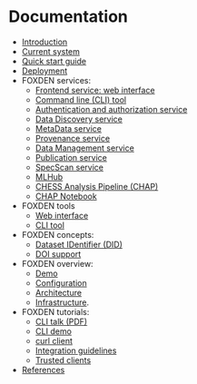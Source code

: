 # Documentation
- [Introduction](introduction.md)
- [Current system](current-system.md)
- [Quick start guide](quickstart.md)
- [Deployment](deployment.md)
- FOXDEN services:
  - [Frontend service: web interface](web.md)
  - [Command line (CLI) tool](cli.md)
  - [Authentication and authorization service](authz.md)
  - [Data Discovery service](discovery.md)
  - [MetaData service](metadata.md)
  - [Provenance service](provenance.md)
  - [Data Management service](datamgt.md)
  - [Publication service](publication.md)
  - [SpecScan service](specscan.md)
  - [MLHub](mlhub.md)
  - [CHESS Analysis Pipeline (CHAP)](chap.md)
  - [CHAP Notebook](notebook.md)
- FOXDEN tools
  - [Web interface](web.md)
  - [CLI tool](cli.md)
- FOXDEN concepts:
  - [Dataset IDentifier (DID)](did.md)
  - [DOI support](doi.md)
- FOXDEN overview:
  - [Demo](demo.md)
  - [Configuration](configuration.md)
  - [Architecture](architecture.md)
  - [Infrastructure](infrastructure.md).
- FOXDEN tutorials:
  - [CLI talk (PDF)](foxden-cli.pdf)
  - [CLI demo](foxden-cli-demo.md)
  - [curl client](curl.md)
  - [Integration guidelines](integration.md)
  - [Trusted clients](trusted.md)
- [References](references.md)
